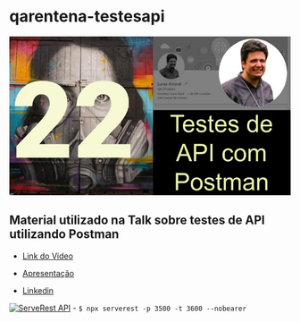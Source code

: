 # qarentena-testesapi
![](_img/qarentena_banner.jpg)
## Material utilizado na Talk sobre testes de API utilizando Postman

- [Link do Video](https://www.youtube.com/watch?v=E2X6oztqxg0)
- [Apresentação](autom_testes_api_postman.pdf)

- [Linkedin](https://www.linkedin.com/in/lopesdoamaral/)

[![ServeRest API](https://img.shields.io/badge/API-ServeRest-green?style=for-the-badge)](https://serverest.js.org/)
    - `$ npx serverest -p 3500 -t 3600 --nobearer`
